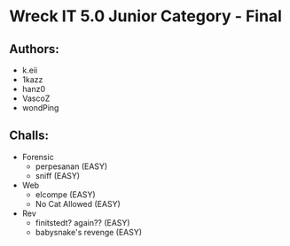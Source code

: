 # Wreck IT 5.0 Junior Category - Final
## Authors:
- k.eii
- 1kazz
- hanz0
- VascoZ
- wondPing


## Challs:
- Forensic
  - perpesanan (EASY)
  - sniff (EASY)
- Web
  - elcompe (EASY)
  - No Cat Allowed (EASY)
- Rev
  - finitstedt? again?? (EASY)
  - babysnake's revenge (EASY) 
